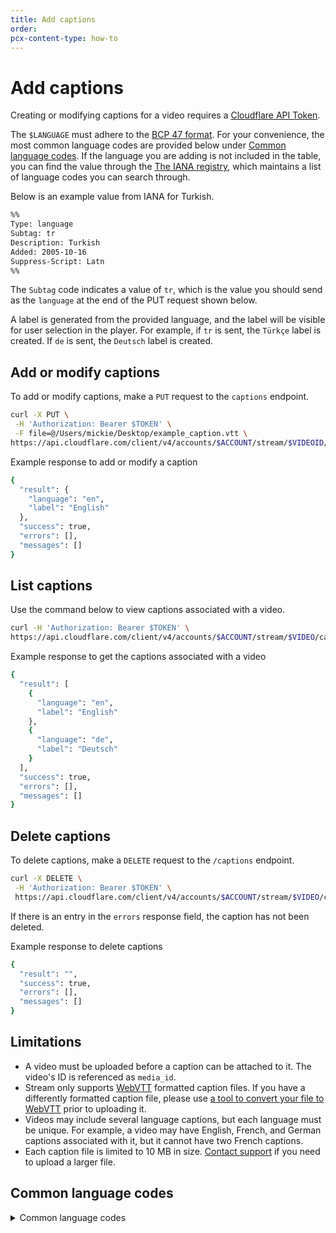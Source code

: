 ```yaml
---
title: Add captions
order: 
pcx-content-type: how-to
---
```


# Add captions

Creating or modifying captions for a video requires a [Cloudflare API Token](https://www.cloudflare.com/a/account/my-account).

The `$LANGUAGE` must adhere to the [BCP 47 format](http://www.unicode.org/reports/tr35/#Unicode_Language_and_Locale_Identifiers). For your convenience, the most common language codes are provided below under [Common language codes](#common-language-codes). If the language you are adding is not included in the table, you can find the value through the [The IANA registry](https://www.iana.org/assignments/language-subtag-registry/language-subtag-registry), which maintains a list of language codes you can search through. 

Below is an example value from IANA for Turkish.

```bash
%%
Type: language
Subtag: tr
Description: Turkish
Added: 2005-10-16
Suppress-Script: Latn
%%
```

The `Subtag` code indicates a value of `tr`, which is the value you should send as the `language` at the end of the PUT request shown below.

A label is generated from the provided language, and the label will be visible for user selection in the player. For example, if `tr` is sent, the `Türkçe` label is created. If `de` is sent, the `Deutsch` label is created.

## Add or modify captions

To add or modify captions, make a `PUT` request to the `captions` endpoint.

```bash
curl -X PUT \
 -H 'Authorization: Bearer $TOKEN' \
 -F file=@/Users/mickie/Desktop/example_caption.vtt \
https://api.cloudflare.com/client/v4/accounts/$ACCOUNT/stream/$VIDEOID/captions/$LANGUAGE
```

Example response to add or modify a caption

```bash
{
  "result": {
    "language": "en",
    "label": "English"
  },
  "success": true,
  "errors": [],
  "messages": []
}
```

## List captions

Use the command below to view captions associated with a video.

```bash
curl -H 'Authorization: Bearer $TOKEN' \
https://api.cloudflare.com/client/v4/accounts/$ACCOUNT/stream/$VIDEO/captions
```

Example response to get the captions associated with a video

```bash
{
  "result": [
    {
      "language": "en",
      "label": "English"
    },
    {
      "language": "de",
      "label": "Deutsch"
    }
  ],
  "success": true,
  "errors": [],
  "messages": []
}
```

## Delete captions

To delete captions, make a `DELETE` request to the `/captions` endpoint.

```bash
curl -X DELETE \
 -H 'Authorization: Bearer $TOKEN' \
 https://api.cloudflare.com/client/v4/accounts/$ACCOUNT/stream/$VIDEO/captions/$LANGUAGE
```

If there is an entry in the `errors` response field, the caption has not been deleted.

Example response to delete captions

```bash
{
  "result": "",
  "success": true,
  "errors": [],
  "messages": []
}
```

## Limitations

- A video must be uploaded before a caption can be attached to it. The video's ID is referenced as `media_id`.
- Stream only supports [WebVTT](https://developer.mozilla.org/en-US/docs/Web/API/WebVTT_API) formatted caption files. If you have a differently formatted caption file, please use [a tool to convert your file to WebVTT](https://subtitletools.com/convert-to-vtt-online) prior to uploading it.
- Videos may include several language captions, but each language must be unique. For example, a video may have English, French, and German captions associated with it, but it cannot have two French captions.
- Each caption file is limited to 10 MB in size. [Contact support](https://support.cloudflare.com/hc/articles/200172476) if you need to upload a larger file.

## Common language codes

<details>
<summary>
  Common language codes
</summary>
<div>

| Language Code |     Language     |
|---------------|------------------|
|       zh      | Mandarin Chinese |
|       hi      |       Hindi      |
|       es      |      Spanish     |
|       en      |      English     |
|       ar      |      Arabic      |
|       pt      |    Portuguese    |
|       bn      |      Bengali     |
|       ru      |      Russian     |
|       ja      |      Japanese    |
|       de      |      German      |
|       pa      |      Panjabi     |
|       jv      |     Javanese     |
|       ko      |      Korean      |
|       vi      |    Vietnamese    |
|       fr      |      French      |
|       ur      |       Urdu       |
|       it      |      Italian     |
|       tr      |      Turkish     |
|       fa      |      Persian     |
|       pl      |       Polish     |
|       uk      |     Ukrainian    |
|       my      |      Burmese     |
|       th      |       Thai       |
</div>
</details>